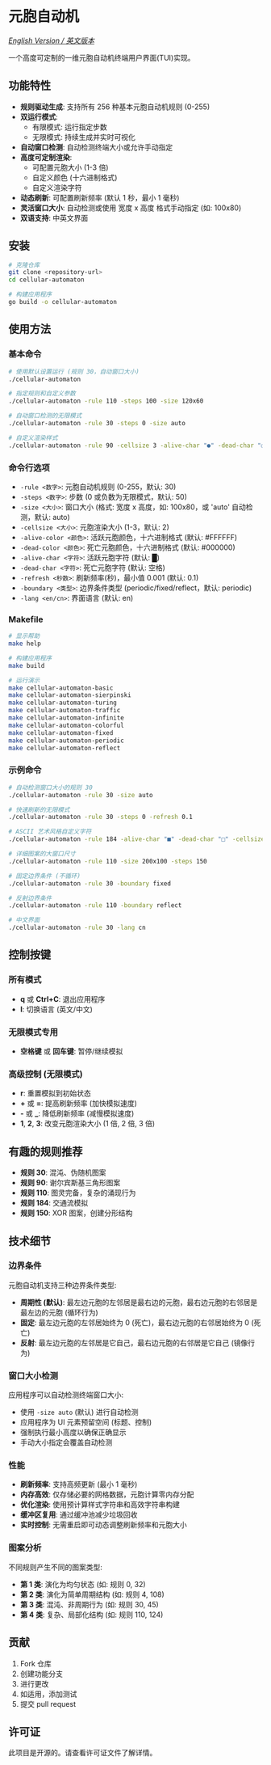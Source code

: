 # 元胞自动机

_[English Version / 英文版本](README.md)_

一个高度可定制的一维元胞自动机终端用户界面(TUI)实现。

## 功能特性

- **规则驱动生成**: 支持所有 256 种基本元胞自动机规则 (0-255)
- **双运行模式**:
  - 有限模式: 运行指定步数
  - 无限模式: 持续生成并实时可视化
- **自动窗口检测**: 自动检测终端大小或允许手动指定
- **高度可定制渲染**:
  - 可配置元胞大小 (1-3 倍)
  - 自定义颜色 (十六进制格式)
  - 自定义渲染字符
- **动态刷新**: 可配置刷新频率 (默认 1 秒，最小 1 毫秒)
- **灵活窗口大小**: 自动检测或使用 宽度 x 高度 格式手动指定 (如: 100x80)
- **双语支持**: 中英文界面

## 安装

```bash
# 克隆仓库
git clone <repository-url>
cd cellular-automaton

# 构建应用程序
go build -o cellular-automaton
```

## 使用方法

### 基本命令

```bash
# 使用默认设置运行 (规则 30，自动窗口大小)
./cellular-automaton

# 指定规则和自定义参数
./cellular-automaton -rule 110 -steps 100 -size 120x60

# 自动窗口检测的无限模式
./cellular-automaton -rule 30 -steps 0 -size auto

# 自定义渲染样式
./cellular-automaton -rule 90 -cellsize 3 -alive-char "●" -dead-char "○"
```

### 命令行选项

- `-rule <数字>`: 元胞自动机规则 (0-255，默认: 30)
- `-steps <数字>`: 步数 (0 或负数为无限模式，默认: 50)
- `-size <大小>`: 窗口大小 (格式: 宽度 x 高度，如: 100x80，或 'auto' 自动检测，默认: auto)
- `-cellsize <大小>`: 元胞渲染大小 (1-3，默认: 2)
- `-alive-color <颜色>`: 活跃元胞颜色，十六进制格式 (默认: #FFFFFF)
- `-dead-color <颜色>`: 死亡元胞颜色，十六进制格式 (默认: #000000)
- `-alive-char <字符>`: 活跃元胞字符 (默认: █)
- `-dead-char <字符>`: 死亡元胞字符 (默认: 空格)
- `-refresh <秒数>`: 刷新频率(秒)，最小值 0.001 (默认: 0.1)
- `-boundary <类型>`: 边界条件类型 (periodic/fixed/reflect，默认: periodic)
- `-lang <en/cn>`: 界面语言 (默认: en)

### Makefile

```bash
# 显示帮助
make help

# 构建应用程序
make build

# 运行演示
make cellular-automaton-basic
make cellular-automaton-sierpinski
make cellular-automaton-turing
make cellular-automaton-traffic
make cellular-automaton-infinite
make cellular-automaton-colorful
make cellular-automaton-fixed
make cellular-automaton-periodic
make cellular-automaton-reflect
```

### 示例命令

```bash
# 自动检测窗口大小的规则 30
./cellular-automaton -rule 30 -size auto

# 快速刷新的无限模式
./cellular-automaton -rule 30 -steps 0 -refresh 0.1

# ASCII 艺术风格自定义字符
./cellular-automaton -rule 184 -alive-char "■" -dead-char "□" -cellsize 1

# 详细图案的大窗口尺寸
./cellular-automaton -rule 110 -size 200x100 -steps 150

# 固定边界条件 (不循环)
./cellular-automaton -rule 30 -boundary fixed

# 反射边界条件
./cellular-automaton -rule 110 -boundary reflect

# 中文界面
./cellular-automaton -rule 30 -lang cn
```

## 控制按键

### 所有模式

- **q** 或 **Ctrl+C**: 退出应用程序
- **l**: 切换语言 (英文/中文)

### 无限模式专用

- **空格键** 或 **回车键**: 暂停/继续模拟

### 高级控制 (无限模式)

- **r**: 重置模拟到初始状态
- **+** 或 **=**: 提高刷新频率 (加快模拟速度)
- **-** 或 **\_**: 降低刷新频率 (减慢模拟速度)
- **1**, **2**, **3**: 改变元胞渲染大小 (1 倍, 2 倍, 3 倍)

## 有趣的规则推荐

- **规则 30**: 混沌、伪随机图案
- **规则 90**: 谢尔宾斯基三角形图案
- **规则 110**: 图灵完备，复杂的涌现行为
- **规则 184**: 交通流模拟
- **规则 150**: XOR 图案，创建分形结构

## 技术细节

### 边界条件

元胞自动机支持三种边界条件类型:

- **周期性 (默认)**: 最左边元胞的左邻居是最右边的元胞，最右边元胞的右邻居是最左边的元胞 (循环行为)
- **固定**: 最左边元胞的左邻居始终为 0 (死亡)，最右边元胞的右邻居始终为 0 (死亡)
- **反射**: 最左边元胞的左邻居是它自己，最右边元胞的右邻居是它自己 (镜像行为)

### 窗口大小检测

应用程序可以自动检测终端窗口大小:

- 使用 `-size auto` (默认) 进行自动检测
- 应用程序为 UI 元素预留空间 (标题、控制)
- 强制执行最小高度以确保正确显示
- 手动大小指定会覆盖自动检测

### 性能

- **刷新频率**: 支持高频更新 (最小 1 毫秒)
- **内存高效**: 仅存储必要的网格数据，元胞计算零内存分配
- **优化渲染**: 使用预计算样式字符串和高效字符串构建
- **缓冲区复用**: 通过缓冲池减少垃圾回收
- **实时控制**: 无需重启即可动态调整刷新频率和元胞大小

### 图案分析

不同规则产生不同的图案类型:

- **第 1 类**: 演化为均匀状态 (如: 规则 0, 32)
- **第 2 类**: 演化为简单周期结构 (如: 规则 4, 108)
- **第 3 类**: 混沌、非周期行为 (如: 规则 30, 45)
- **第 4 类**: 复杂、局部化结构 (如: 规则 110, 124)

## 贡献

1. Fork 仓库
2. 创建功能分支
3. 进行更改
4. 如适用，添加测试
5. 提交 pull request

## 许可证

此项目是开源的。请查看许可证文件了解详情。
